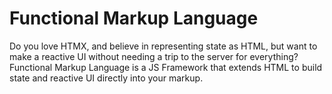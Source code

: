 # Functional Markup Language

Do you love HTMX, and believe in representing state as HTML, but want to make a reactive UI without needing a trip to the server for everything?
Functional Markup Language is a JS Framework that extends HTML to build state and reactive UI directly into your markup.